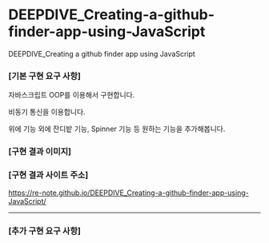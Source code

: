 # DEEPDIVE_Creating-a-github-finder-app-using-JavaScript
DEEPDIVE_Creating a github finder app using JavaScript

### [기본 구현 요구 사항]

자바스크립트 OOP를 이용해서 구현합니다.

비동기 통신을 이용합니다.

위에 기능 외에 잔디밭 기능, Spinner 기능 등 원하는 기능을 추가해봅니다.

### [구현 결과 이미지]

### [구현 결과 사이트 주소]

https://re-note.github.io/DEEPDIVE_Creating-a-github-finder-app-using-JavaScript/

---

### [추가 구현 요구 사항]